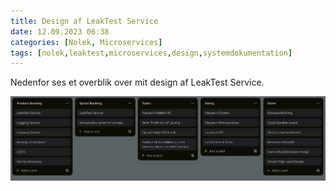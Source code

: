 ```yaml
---
title: Design af LeakTest Service
date: 12.09.2023 06:38
categories: [Nolek, Microservices]
tags: [nolek,leaktest,microservices,design,systemdokumentation]
---
```


Nedenfor ses et overblik over mit design af LeakTest Service.

<img src="/assets/images/kanban-120923.png" alt="Image should have been here.">

